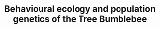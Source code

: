 ---
layout: single-portfolio
title: "Behavioural ecology and population genetics of the Tree Bumblebee"
permalink: /contact/
author_profile: true
---